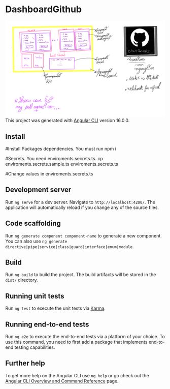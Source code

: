 # DashboardGithub
![resumen project](https://github.com/maurobernal/-dashboard-github/blob/main/githubdashboard.png)
This project was generated with [Angular CLI](https://github.com/angular/angular-cli) version 16.0.0.


## Install
#Install Packages dependencies. You must run
npm i

#Secrets. You need enviroments.secrets.ts. 
cp enviroments.secrets.sample.ts enviroments.secrets.ts

#Change values in enviroments.secrets.ts
## Development server

Run `ng serve` for a dev server. Navigate to `http://localhost:4200/`. The application will automatically reload if you change any of the source files.

## Code scaffolding

Run `ng generate component component-name` to generate a new component. You can also use `ng generate directive|pipe|service|class|guard|interface|enum|module`.

## Build

Run `ng build` to build the project. The build artifacts will be stored in the `dist/` directory.

## Running unit tests

Run `ng test` to execute the unit tests via [Karma](https://karma-runner.github.io).

## Running end-to-end tests

Run `ng e2e` to execute the end-to-end tests via a platform of your choice. To use this command, you need to first add a package that implements end-to-end testing capabilities.

## Further help

To get more help on the Angular CLI use `ng help` or go check out the [Angular CLI Overview and Command Reference](https://angular.io/cli) page.
